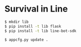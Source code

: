 # Survival in Line

```sh
$ mkdir lib
$ pip install -t lib flask
$ pip install -t lib line-bot-sdk
```

```sh
$ appcfg.py update .
```
